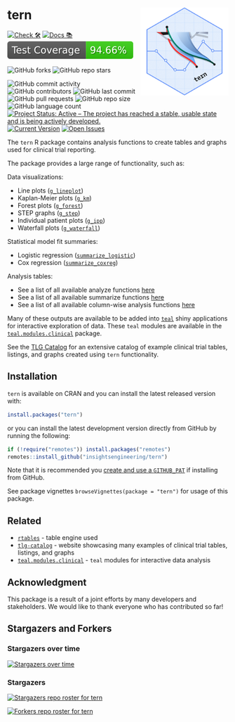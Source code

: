 # tern <a href='https://github.com/insightsengineering/tern'><img src="man/figures/tern.png" align="right" height="200" width="200"/></a>

<!-- start badges -->
[![Check 🛠](https://github.com/insightsengineering/tern/actions/workflows/check.yaml/badge.svg)](https://insightsengineering.github.io/tern/main/unit-test-report/)
[![Docs 📚](https://github.com/insightsengineering/tern/actions/workflows/docs.yaml/badge.svg)](https://insightsengineering.github.io/tern/)
[![Code Coverage 📔](https://raw.githubusercontent.com/insightsengineering/tern/_xml_coverage_reports/data/main/badge.svg)](https://insightsengineering.github.io/tern/main/coverage-report/)

![GitHub forks](https://img.shields.io/github/forks/insightsengineering/tern?style=social)
![GitHub repo stars](https://img.shields.io/github/stars/insightsengineering/tern?style=social)

![GitHub commit activity](https://img.shields.io/github/commit-activity/m/insightsengineering/tern)
![GitHub contributors](https://img.shields.io/github/contributors/insightsengineering/tern)
![GitHub last commit](https://img.shields.io/github/last-commit/insightsengineering/tern)
![GitHub pull requests](https://img.shields.io/github/issues-pr/insightsengineering/tern)
![GitHub repo size](https://img.shields.io/github/repo-size/insightsengineering/tern)
![GitHub language count](https://img.shields.io/github/languages/count/insightsengineering/tern)
[![Project Status: Active – The project has reached a stable, usable state and is being actively developed.](https://www.repostatus.org/badges/latest/active.svg)](https://www.repostatus.org/#active)
[![Current Version](https://img.shields.io/github/r-package/v/insightsengineering/tern/main?color=purple\&label=package%20version)](https://github.com/insightsengineering/tern/tree/main)
[![Open Issues](https://img.shields.io/github/issues-raw/insightsengineering/tern?color=red\&label=open%20issues)](https://github.com/insightsengineering/tern/issues?q=is%3Aissue+is%3Aopen+sort%3Aupdated-desc)
<!-- end badges -->

The `tern` R package contains analysis functions to create tables and graphs used for clinical trial reporting.

The package provides a large range of functionality, such as:

<!-- markdownlint-disable MD007 MD030 -->

Data visualizations:

-   Line plots ([`g_lineplot`](https://insightsengineering.github.io/tern/main/reference/g_lineplot.html))
-   Kaplan-Meier plots ([`g_km`](https://insightsengineering.github.io/tern/main/reference/g_km.html))
-   Forest plots ([`g_forest`](https://insightsengineering.github.io/tern/main/reference/g_forest.html))
-   STEP graphs ([`g_step`](https://insightsengineering.github.io/tern/main/reference/g_step.html))
-   Individual patient plots ([`g_ipp`](https://insightsengineering.github.io/tern/main/reference/individual_patient_plot.html))
-   Waterfall plots ([`g_waterfall`](https://insightsengineering.github.io/tern/main/reference/g_waterfall.html))

Statistical model fit summaries:

-   Logistic regression ([`summarize_logistic`](https://insightsengineering.github.io/tern/main/reference/summarize_logistic.html))
-   Cox regression ([`summarize_coxreg`](https://insightsengineering.github.io/tern/main/reference/cox_regression.html))

Analysis tables:

-   See a list of all available analyze functions [here](https://insightsengineering.github.io/tern/main/reference/analyze_functions.html)
-   See a list of all available summarize functions [here](https://insightsengineering.github.io/tern/main/reference/summarize_functions.html)
-   See a list of all available column-wise analysis functions [here](https://insightsengineering.github.io/tern/main/reference/analyze_colvars_functions.html)

<!-- markdownlint-enable MD007 MD030 -->

Many of these outputs are available to be added into [`teal`](https://insightsengineering.github.io/teal/main/) shiny applications for interactive exploration of data. These `teal` modules are available in the [`teal.modules.clinical`](https://insightsengineering.github.io/teal.modules.clinical/main/) package.

See the [TLG Catalog](https://insightsengineering.github.io/tlg-catalog/stable/) for an extensive catalog of example clinical trial tables, listings, and graphs created using `tern` functionality.

## Installation

`tern` is available on CRAN and you can install the latest released version with:

```r
install.packages("tern")
```

or you can install the latest development version directly from GitHub by running the following:

```r
if (!require("remotes")) install.packages("remotes")
remotes::install_github("insightsengineering/tern")
```

Note that it is recommended you [create and use a `GITHUB_PAT`](https://docs.github.com/en/authentication/keeping-your-account-and-data-secure/creating-a-personal-access-token) if installing from GitHub.

See package vignettes `browseVignettes(package = "tern")` for usage of this package.

## Related

-   [`rtables`](https://insightsengineering.github.io/rtables/main/) - table engine used
-   [`tlg-catalog`](https://insightsengineering.github.io/tlg-catalog/stable/) - website showcasing many examples of clinical trial tables, listings, and graphs
-   [`teal.modules.clinical`](https://insightsengineering.github.io/teal.modules.clinical/main/) - `teal` modules for interactive data analysis

## Acknowledgment

This package is a result of a joint efforts by many developers and stakeholders. We would like to thank everyone who has contributed so far!

## Stargazers and Forkers

### Stargazers over time

[![Stargazers over time](https://starchart.cc/insightsengineering/tern.svg)](https://starchart.cc/insightsengineering/tern)

### Stargazers

[![Stargazers repo roster for tern](https://reporoster.com/stars/insightsengineering/tern)](https://github.com/insightsengineering/tern/stargazers)

[![Forkers repo roster for tern](https://reporoster.com/forks/insightsengineering/tern)](https://github.com/insightsengineering/tern/network/members)
